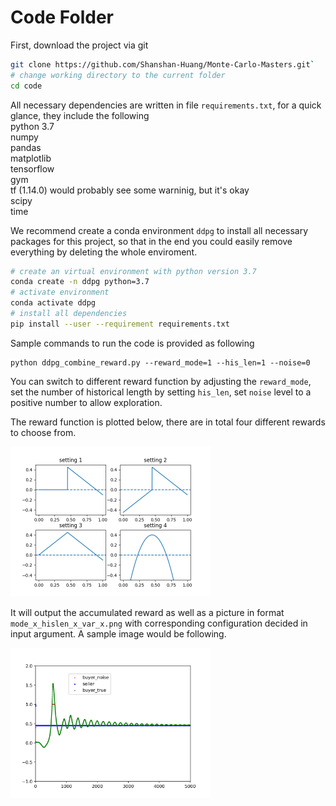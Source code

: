 # Code Folder 

First, download the project via git
```bash
git clone https://github.com/Shanshan-Huang/Monte-Carlo-Masters.git`
# change working directory to the current folder 
cd code
```
All necessary dependencies are written in file `requirements.txt`, for a quick glance, they include the following \
python 3.7 \
numpy \
pandas \
matplotlib \
tensorflow \
gym \
tf (1.14.0) would probably see some warninig, but it's okay \
scipy \
time

We recommend create a conda environment `ddpg` to install all necessary packages for this project, so that in the end you could easily remove everything by deleting the whole enviroment.
```bash
# create an virtual environment with python version 3.7 
conda create -n ddpg python=3.7
# activate environment 
conda activate ddpg
# install all dependencies
pip install --user --requirement requirements.txt
```

Sample commands to run the code is provided as following
```
python ddpg_combine_reward.py --reward_mode=1 --his_len=1 --noise=0
```
You can switch to different reward function by adjusting the `reward_mode`, set the number of historical length by setting  `his_len`, set `noise` level to a positive number to allow exploration. 

The reward function is plotted below, there are in total four different rewards to choose from.
<!-- ![alt text](reward_func.png =320x240) -->
<img src="reward_func.png" width="320">

It will output the accumulated reward as well as a picture in format `mode_x_hislen_x_var_x.png` with corresponding configuration decided in input argument. A sample image would be following.

<img src="sample.png" width="320">
